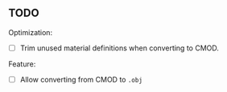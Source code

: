 ## TODO

Optimization:

- [ ] Trim unused material definitions when converting to CMOD.

Feature:

- [ ] Allow converting from CMOD to `.obj`